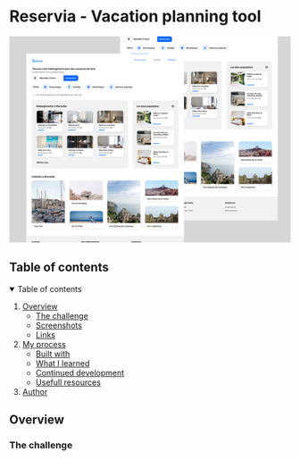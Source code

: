 # Reservia - Vacation planning tool 

![Reservia project thumbnail](assets/readmethumbnail.jpg)

## Table of contents

<details open>
<summary>Table of contents</summary>

1. [Overview](#overview)
    - [The challenge](#the-challenge)
    - [Screenshots](#screenshots)
    - [Links](#links)
2. [My process](#my-process)
    - [Built with](#built-with)
    - [What I learned](#what-i-learned)
    - [Continued development](#continued-development)
    - [Usefull resources](#usefull-resources)
3. [Author](#author)
</details>

## Overview

### The challenge
